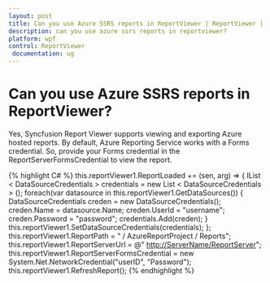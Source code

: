 ```yaml
---
layout: post
title: Can you use Azure SSRS reports in ReportViewer | ReportViewer | WPF | Syncfusion
description: can you use azure ssrs reports in reportviewer?
platform: wpf
control: ReportViewer
 documentation: ug
---
```


# Can you use Azure SSRS reports in ReportViewer?

Yes, Syncfusion Report Viewer supports viewing and exporting Azure hosted reports.  By default, Azure Reporting Service works with a Forms credential. So, provide your Forms credential in the ReportServerFormsCredential to view the report.

{% highlight C# %}
this.reportViewer1.ReportLoaded += (sen, arg) =>
{
    IList < DataSourceCredentials > credentials = new List < DataSourceCredentials > ();
    foreach(var datasource in this.reportViewer1.GetDataSources())
    {
        DataSourceCredentials creden = new DataSourceCredentials();
        creden.Name = datasource.Name;
        creden.UserId = "username";
        creden.Password = "password";
        credentials.Add(creden);
    }
    this.reportViewer1.SetDataSourceCredentials(credentials);
};
this.reportViewer1.ReportPath = " / AzureReportProject / Reports";
this.reportViewer1.ReportServerUrl = @" [http://ServerName/ReportServer](http://ServerName/ReportServer)";
this.reportViewer1.ReportServerFormsCredential = new System.Net.NetworkCredential("userID", "Password");
this.reportViewer1.RefreshReport();
{% endhighlight %}
